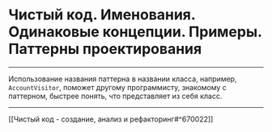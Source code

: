 # Чистый код. Именования. Одинаковые концепции. Примеры. Паттерны проектирования

---

Использование названия паттерна в названии класса, например, `AccountVisitor`, поможет другому программисту, знакомому с паттерном, быстрее понять, что представляет из себя класс.

---

[[Чистый код - создание, анализ и рефакторинг#^670022]]